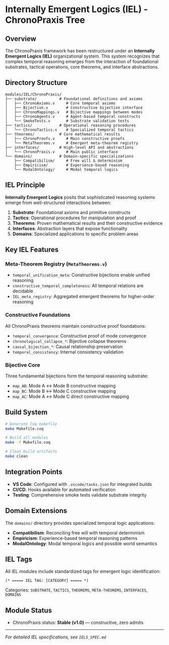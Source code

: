 # Internally Emergent Logics (IEL) - ChronoPraxis Tree

## Overview

The ChronoPraxis framework has been restructured under an **Internally Emergent Logics (IEL)** organizational system. This system recognizes that complex temporal reasoning emerges from the interaction of foundational substrates, tactical operations, core theorems, and interface abstractions.

## Directory Structure

```
modules/IEL/ChronoPraxis/
├── substrate/          # Foundational definitions and axioms
│   ├── ChronoAxioms.v     # Core temporal axioms
│   ├── Bijection.v        # Constructive bijection interface  
│   ├── ChronoMappings.v   # Bijective mappings between modes
│   ├── ChronoAgents.v     # Agent-based temporal constructs
│   └── SmokeTests.v       # Substrate validation tests
├── tactics/            # Operational reasoning procedures
│   └── ChronoTactics.v    # Specialized temporal tactics
├── theorems/           # Core mathematical results
│   ├── ChronoProofs.v     # Main constructive proofs
│   └── MetaTheorems.v     # Emergent meta-theorem registry
├── interfaces/         # High-level API and abstractions
│   └── ChronoPraxis.v     # Main public interface
└── domains/            # Domain-specific specializations
    ├── Compatibilism/     # Free will & determinism
    ├── Empiricism/        # Experience-based reasoning
    └── ModalOntology/     # Modal temporal logics
```

## IEL Principle

**Internally Emergent Logics** posits that sophisticated reasoning systems emerge from well-structured interactions between:

1. **Substrate**: Foundational axioms and primitive constructs
2. **Tactics**: Operational procedures for manipulation and proof
3. **Theorems**: Proven mathematical results and their constructive evidence
4. **Interfaces**: Abstraction layers that expose functionality
5. **Domains**: Specialized applications to specific problem areas

## Key IEL Features

### Meta-Theorem Registry (`MetaTheorems.v`)
- `temporal_unification_meta`: Constructive bijections enable unified reasoning
- `constructive_temporal_completeness`: All temporal relations are decidable
- `IEL_meta_registry`: Aggregated emergent theorems for higher-order reasoning

### Constructive Foundations
All ChronoPraxis theorems maintain constructive proof foundations:
- `temporal_convergence`: Constructive proof of mode convergence
- `chronological_collapse_*`: Bijective collapse theorems
- `causal_bijection_*`: Causal relationship preservation
- `temporal_consistency`: Internal consistency validation

### Bijective Core
Three fundamental bijections form the temporal reasoning substrate:
- `map_AB`: Mode A ↔ Mode B constructive mapping
- `map_BC`: Mode B ↔ Mode C constructive mapping  
- `map_AC`: Mode A ↔ Mode C direct constructive mapping

## Build System

```bash
# Generate Coq makefile
make Makefile.coq

# Build all modules
make -f Makefile.coq

# Clean build artifacts
make clean
```

## Integration Points

- **VS Code**: Configured with `.vscode/tasks.json` for integrated builds
- **CI/CD**: Hooks available for automated verification
- **Testing**: Comprehensive smoke tests validate substrate integrity

## Domain Extensions

The `domains/` directory provides specialized temporal logic applications:
- **Compatibilism**: Reconciling free will with temporal determinism
- **Empiricism**: Experience-based temporal reasoning patterns
- **ModalOntology**: Modal temporal logics and possible world semantics

## IEL Tags

All IEL modules include standardized tags for emergent logic identification:
```coq
(* ===== IEL TAG: [CATEGORY] ===== *)
```

Categories: `SUBSTRATE`, `TACTICS`, `THEOREMS`, `META-THEOREMS`, `INTERFACES`, `DOMAINS`

## Module Status

- ChronoPraxis status: **Stable (v1.0)** — constructive, zero admits

---

*For detailed IEL specifications, see `IELS_SPEC.md`*